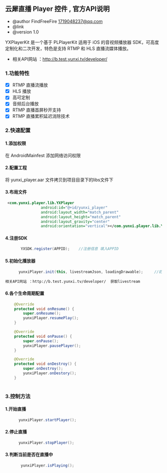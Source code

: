 ## 云犀直播 Player 控件 , 官方API说明
-  @author  FindFreeFire <1719048237@qq.com> 
-  @link 
-  @version 1.0 

YXPlayerKit 是一个基于 PLPlayerKit 适用于 iOS 的音视频播放器 SDK，可高度定制化和二次开发，特色是支持 RTMP 和 HLS 直播流媒体播放。
- 相关API网站 ：http://b.test.yunxi.tv/developer/


### 1.功能特性
- [x] RTMP 直播流播放
- [x] HLS 播放
- [x] 高可定制
- [x] 音频后台播放
- [x] RTMP 直播首屏秒开支持
- [x] RTMP 直播累积延迟消除技术

### 2.快速配置

#### 1.添加权限
在 AndroidMainfest 添加网络访问权限
<uses-permission android:name="android.permission.INTERNET" />

#### 2.配置工程
将 yunxi_player.aar 文件拷贝到项目目录下的libs文件下

#### 3.布局文件
```xml
 <com.yunxi.player.lib.YXPlayer
                android:id="@+id/yunxi_player"
                android:layout_width="match_parent"
                android:layout_height="match_parent"
                android:layout_gravity="center"
                android:orientation="vertical"></com.yunxi.player.lib.YXPlayer>
```
#### 4.注册SDK
 
```java
       YXSDK.register(APPID);    //注册信息 填入APPID
```
    
#### 5.初始化播放器
   
```java
      yunxiPlayer.init(this, livestreamJson, loadingDrawable);     //初始化视频播放器
```
    相关API网站 ：http://b.test.yunxi.tv/developer/  获取livestream
#### 6.各个生命周期配置 
```java
    @Override
    protected void onResume() {
        super.onResume();
        yunxiPlayer.resumePlay();
    }

    @Override
    protected void onPause() {
        super.onPause();
        yunxiPlayer.pausePlayer();
    }

    @Override
    protected void onDestroy() {
        super.onDestroy();
        yunxiPlayer.onDestory();
    } 
    
```
### 3.控制方法
#### 1.开始直播
   
```java
      yunxiPlayer.startPlayer();
```  
#### 2.停止直播
   
```java
      yunxiPlayer.stopPlayer();
```  

#### 3.判断当前是否在直播中
   
```java
       yunxiPlayer.isPlaying();
```  
  
